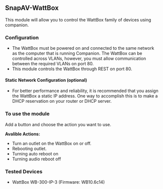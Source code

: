 ## SnapAV-WattBox

This module will allow you to control the WattBox family of devices using companion.

### Configuration

- The WattBox must be powered on and connected to the same network as the computer that is running Companion. The WattBox can be controlled across VLANs, however, you must allow communication between the required VLANs on port 80.
- This module controls the WattBox through REST on port 80.

#### Static Network Configuration (optional)

- For better performance and reliability, it is recommended that you assign the WattBox a static IP address. One way to accomplish this is to make a DHCP reservation on your router or DHCP server.

### To use the module

Add a button and choose the action you want to use.

**Avalible Actions:**

- Turn an outlet on the WattBox on or off.
- Rebooting outlet.
- Turning auto reboot on
- Turning audio reboot off

### Tested Devices

- WattBox WB-300-IP-3 (Firmware: WB10.6c14)
